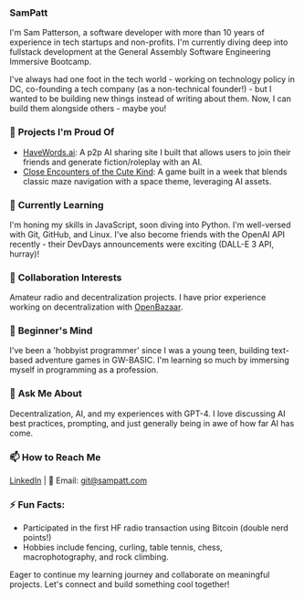 ### SamPatt

I'm Sam Patterson, a software developer with more than 10 years of experience in tech startups and non-profits. I'm currently diving deep into fullstack development at the General Assembly Software Engineering Immersive Bootcamp. 

I've always had one foot in the tech world - working on technology policy in DC, co-founding a tech company (as a non-technical founder!) - but I wanted to be building new things instead of writing about them. Now, I can build them alongside others - maybe you!

### 🔭 **Projects I'm Proud Of**
  - [HaveWords.ai](https://github.com/SamPatt/HaveWords.ai): A p2p AI sharing site I built that allows users to join their friends and generate fiction/roleplay with an AI.
  - [Close Encounters of the Cute Kind](https://github.com/SamPatt/close-encounters-of-the-cute-kind): A game built in a week that blends classic maze navigation with a space theme, leveraging AI assets.

### 🌱 **Currently Learning** 
I'm honing my skills in JavaScript, soon diving into Python. I'm well-versed with Git, GitHub, and Linux. I've also become friends with the OpenAI API recently - their DevDays announcements were exciting (DALL-E 3 API, hurray)!

### 👯 **Collaboration Interests** 
Amateur radio and decentralization projects. I have prior experience working on decentralization with [OpenBazaar](https://openbazaar.org/).

### 🤔 **Beginner's Mind** 
I've been a 'hobbyist programmer' since I was a young teen, building text-based adventure games in GW-BASIC. I'm learning so much by immersing myself in programming as a profession.
  
### 💬 **Ask Me About** 
Decentralization, AI, and my experiences with GPT-4. I love discussing AI best practices, prompting, and just generally being in awe of how far AI has come.

### 📫 **How to Reach Me** 
[LinkedIn](https://www.linkedin.com/in/sampatt-dev/) | 📧 Email: [git@sampatt.com](mailto:git@sampatt.com)


### ⚡ **Fun Facts**: 
  - Participated in the first HF radio transaction using Bitcoin (double nerd points!)
  - Hobbies include fencing, curling, table tennis, chess, macrophotography, and rock climbing.

Eager to continue my learning journey and collaborate on meaningful projects. Let's connect and build something cool together!
